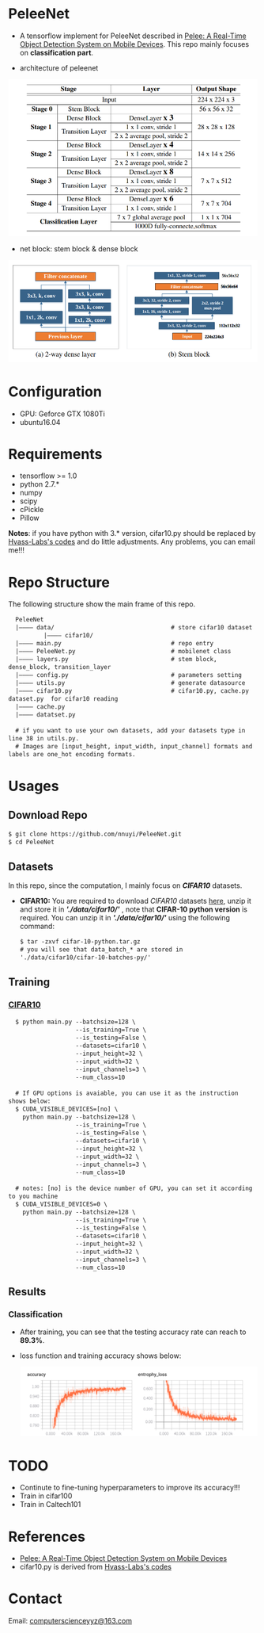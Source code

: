 # PeleeNet
  - A tensorflow implement for PeleeNet described in [Pelee: A Real-Time Object Detection System on Mobile Devices](https://arxiv.org/pdf/1804.06882.pdf). This repo mainly focuses on **classification part**.
  
  - architecture of peleenet
  
  <p align='center'><img src='./figure/architecture_peleenet_classification.png'/></p>
  
  - net block: stem block & dense block
  
  <p align='center'><img src='./figure/net_block.png'/></p>

# Configuration
  - GPU: Geforce GTX 1080Ti
  - ubuntu16.04

# Requirements
  - tensorflow >= 1.0
  - python 2.7.*
  - numpy
  - scipy
  - cPickle
  - Pillow
  
  **Notes**: if you have python with 3.* version, cifar10.py should be replaced by [Hvass-Labs's codes](https://github.com/Hvass-Labs/TensorFlow-Tutorials) and do little adjustments. Any problems, you can email me!!!
  
# Repo Structure
  The following structure show the main frame of this repo.
  
```text
  PeleeNet
  |———— data/                                 # store cifar10 dataset
          |———— cifar10/
  |———— main.py                               # repo entry
  |———— PeleeNet.py                           # mobilenet class
  |———— layers.py                             # stem block, dense_block, transition_layer
  |———— config.py                             # parameters setting
  |———— utils.py                              # generate datasource
  |———— cifar10.py                            # cifar10.py, cache.py dataset.py  for cifar10 reading
  |———— cache.py
  |———— datatset.py
  
  # if you want to use your own datasets, add your datasets type in line 38 in utils.py. 
  # Images are [input_height, input_width, input_channel] formats and labels are one_hot encoding formats.
```

# Usages
## Download Repo
    $ git clone https://github.com/nnuyi/PeleeNet.git
    $ cd PeleeNet

## Datasets
  In this repo, since the computation, I mainly focus on ***CIFAR10*** datasets.
  
  - **CIFAR10:** You are required to download *CIFAR10* datasets [here](https://www.cs.toronto.edu/~kriz/cifar.html), unzip it and store it in ***'./data/cifar10/'*** , note that **CIFAR-10 python version** is required. You can unzip it in ***'./data/cifar10/'*** using the following command:
  
        $ tar -zxvf cifar-10-python.tar.gz
        # you will see that data_batch_* are stored in './data/cifar10/cifar-10-batches-py/'
  
## Training
### [CIFAR10](https://www.cs.toronto.edu/~kriz/cifar.html)

      $ python main.py --batchsize=128 \
                       --is_training=True \
                       --is_testing=False \ 
                       --datasets=cifar10 \
                       --input_height=32 \
                       --input_width=32 \
                       --input_channels=3 \
                       --num_class=10
      
      # If GPU options is avaiable, you can use it as the instruction shows below:
      $ CUDA_VISIBLE_DEVICES=[no] \
        python main.py --batchsize=128 \
                       --is_training=True \
                       --is_testing=False \ 
                       --datasets=cifar10 \
                       --input_height=32 \
                       --input_width=32 \
                       --input_channels=3 \
                       --num_class=10
      
      # notes: [no] is the device number of GPU, you can set it according to you machine
      $ CUDA_VISIBLE_DEVICES=0 \
        python main.py --batchsize=128 \
                       --is_training=True \
                       --is_testing=False \ 
                       --datasets=cifar10 \
                       --input_height=32 \
                       --input_width=32 \
                       --input_channels=3 \
                       --num_class=10

## Results
### Classification
  - After training, you can see that the testing accuracy rate can reach to **89.3%**.
  - loss function and training accuracy shows below:
    
    <p align='center'><img src='./figure/loss_and_accuracy.png'/></p>

# TODO
  - Continute to fine-tuning hyperparameters to improve its accuracy!!!
  - Train in cifar100
  - Train in Caltech101

# References
  - [Pelee: A Real-Time Object Detection System on Mobile Devices](https://arxiv.org/pdf/1804.06882.pdf)
  - cifar10.py is derived from [Hvass-Labs's codes](https://github.com/Hvass-Labs/TensorFlow-Tutorials)

# Contact
  Email: computerscienceyyz@163.com
